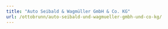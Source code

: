 ```yaml
---
title: "Auto Seibald & Wagmüller GmbH & Co. KG"
url: /ottobrunn/auto-seibald-und-wagmueller-gmbh-und-co-kg/
---
```

